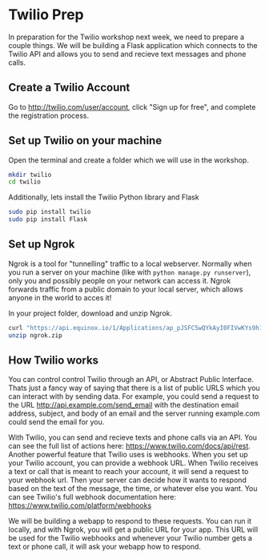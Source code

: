 Twilio Prep
===========

In preparation for the Twilio workshop next week, we need to prepare a couple
things. We will be building a Flask application which connects to the Twilio API
and allows you to send and recieve text messages and phone calls.

## Create a Twilio Account
Go to http://twilio.com/user/account, click "Sign up for free", and complete the 
registration process.

## Set up Twilio on your machine
Open the terminal and create a folder which we will use in the workshop.
```bash
mkdir twilio
cd twilio
```
Additionally, lets install the Twilio Python library and Flask
```bash
sudo pip install twilio
sudo pip install Flask
```

## Set up Ngrok
Ngrok is a tool for "tunnelling" traffic to a local webserver. Normally when you
run a server on your machine (like with `python manage.py runserver`), only you
and possibly people on your network can access it. Ngrok forwards traffic from
a public domain to your local server, which allows anyone in the world to acces it!

In your project folder, download and unzip Ngrok.
```bash
curl "https://api.equinox.io/1/Applications/ap_pJSFC5wQYkAyI0FIVwKYs9h1hW/Updates/Asset/ngrok.zip?os=darwin&arch=amd64&channel=stable" -o ngrok.zip
unzip ngrok.zip
```

## How Twilio works
You can control control Twilio through an API, or Abstract Public Interface. Thats
just a fancy way of saying that there is a list of public URLS which you can interact
with by sending data. For example, you could send a request to the URL http://api.example.com/send_email
with the destination email address, subject, and body of an email and the server
running example.com could send the email for you. 

With Twilio, you can send and recieve texts and phone calls via an API. You can see
the full list of actions here: https://www.twilio.com/docs/api/rest. Another powerful
feature that Twilio uses is webhooks. When you set up your Twilio account, you can provide
a webhook URL. When Twilio receives a text or call that is meant to reach your
account, it will send a request to your webhook url. Then your server can decide
how it wants to respond based on the text of the message, the time, or whatever
else you want. You can see Twilio's full webhook documentation here: https://www.twilio.com/platform/webhooks

We will be building a webapp to respond to these requests. You can run it locally,
and with Ngrok, you will get a public URL for your app. This URL will be used
for the Twilio webhooks and whenever your Twilio number gets a text or phone call,
it will ask your webapp how to respond.
